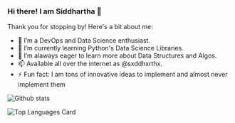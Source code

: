 ### Hi there! I am Siddhartha 👋 
Thank you for stopping by! Here's a bit about me:

- 🔭 I’m a DevOps and Data Science enthusiast.
- 📝 I’m currently learning Python's Data Science Libraries.
- 🤔 I’m alaways eager to learn more about Data Structures and Algos.
- 📫 Available all over the internet as @sxddhxrthx.
- ⚡ Fun fact: I am tons of innovative ideas to implement and almost never implement them 

<!--
**sxddhxrthx/sxddhxrthx** is a ✨ _special_ ✨ repository because its `README.md` (this file) appears on your GitHub profile.

Here are some ideas to get you started:


-->

![Github stats](https://github-readme-stats.vercel.app/api?username=sxddhxrthx&theme=highcontrast&show_icons=true&count_private=true)

![Top Languages Card](https://github-readme-stats.vercel.app/api/top-langs/?username=sxddhxrthx)
